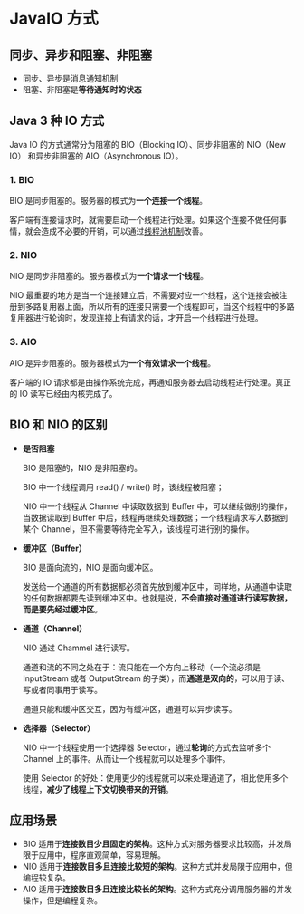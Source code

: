 # JavaIO 方式

## 同步、异步和阻塞、非阻塞

- 同步、异步是消息通知机制
- 阻塞、非阻塞是**等待通知时的状态**

## Java 3 种 IO 方式

Java IO 的方式通常分为阻塞的 BIO（Blocking IO）、同步非阻塞的 NIO（New IO） 和异步非阻塞的 AIO（Asynchronous IO）。

### 1. BIO

BIO 是同步阻塞的。服务器的模式为**一个连接一个线程**。

客户端有连接请求时，就需要启动一个线程进行处理。如果这个连接不做任何事情，就会造成不必要的开销，可以通过[线程池机制](https://duhouan.github.io/Java/#/Java_Concurrency/8_%E7%BA%BF%E7%A8%8B%E6%B1%A0)改善。



### 2. NIO

NIO 是同步非阻塞的。服务器模式为**一个请求一个线程**。

NIO 最重要的地方是当一个连接建立后，不需要对应一个线程，这个连接会被注册到多路复用器上面，所以所有的连接只需要一个线程即可，当这个线程中的多路复用器进行轮询时，发现连接上有请求的话，才开启一个线程进行处理。



### 3. AIO

AIO 是异步阻塞的。服务器模式为**一个有效请求一个线程**。

客户端的 IO 请求都是由操作系统完成，再通知服务器去启动线程进行处理。真正的 IO 读写已经由内核完成了。



## BIO 和 NIO 的区别

- **是否阻塞**

  BIO 是阻塞的，NIO 是非阻塞的。

  BIO 中一个线程调用 read() / write() 时，该线程被阻塞；

  NIO 中一个线程从 Channel 中读取数据到 Buffer 中，可以继续做别的操作，当数据读取到 Buffer 中后，线程再继续处理数据；一个线程请求写入数据到某个 Channel，但不需要等待完全写入，该线程可进行别的操作。

- **缓冲区（Buffer）**

  BIO 是面向流的，NIO 是面向缓冲区。

  发送给一个通道的所有数据都必须首先放到缓冲区中，同样地，从通道中读取的任何数据都要先读到缓冲区中。也就是说，**不会直接对通道进行读写数据，而是要先经过缓冲区**。

- **通道（Channel）**

  NIO 通过 Chammel 进行读写。

  通道和流的不同之处在于：流只能在一个方向上移动（一个流必须是 InputStream 或者 OutputStream 的子类），而**通道是双向的**，可以用于读、写或者同事用于读写。

  通道只能和缓冲区交互，因为有缓冲区，通道可以异步读写。

- **选择器（Selector）**

  NIO 中一个线程使用一个选择器 Selector，通过**轮询**的方式去监听多个 Channel 上的事件。从而让一个线程就可以处理多个事件。

  使用 Selector 的好处：使用更少的线程就可以来处理通道了，相比使用多个线程，**减少了线程上下文切换带来的开销**。



## 应用场景

- BIO  适用于**连接数目少且固定的架构**。这种方式对服务器要求比较高，并发局限于应用中，程序直观简单，容易理解。
- NIO 适用于**连接数目多且连接比较短的架构**。这种方式并发局限于应用中，但编程较复杂。
- AIO  适用于**连接数目多且连接比较长的架构**。这种方式充分调用服务器的并发操作，但是编程复杂。